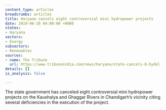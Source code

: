 ```yaml
---
content_type: articles
breadcrumbs: articles
title: Haryana cancels eight controversial mini hydropower projects
date: 2019-06-26 04:00:00 +0000
states:
- Haryana
sectors:
- Energy
subsectors:
- Renewables
sources:
- name: The Tribune
  url: https://www.tribuneindia.com/news/haryana/state-cancels-8-hydel-projects/789903.html
details: []
is_analysis: false

---
```

The state government has canceled eight controversial mini hydropower projects on the Kaushalya and Ghaggar Rivers in Chandigarh’s vicinity citing several deficiencies in the execution of the project.
